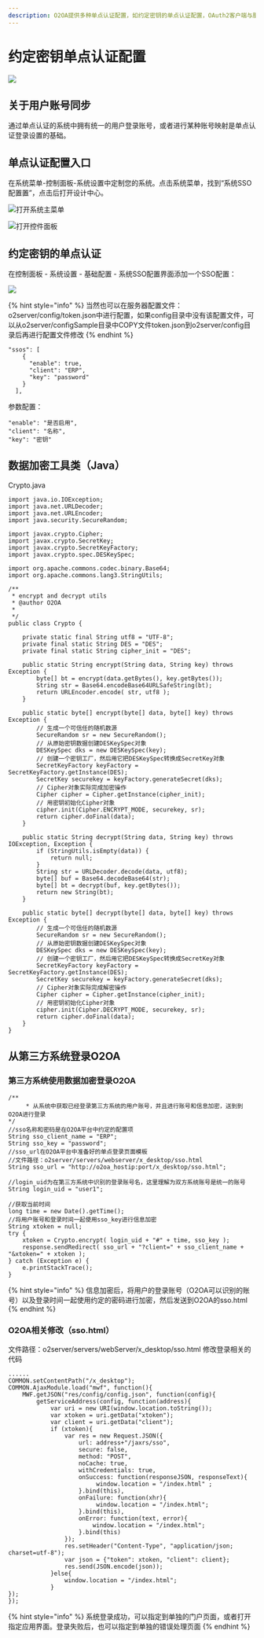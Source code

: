 ```yaml
---
description: O2OA提供多种单点认证配置，如约定密钥的单点认证配置，OAuth2客户端与服务端配置支持。本文主要讲解如果使用约定密钥实现外部系统与O2OA的单点认证。
---
```


# 约定密钥单点认证配置

![](../../.gitbook/assets/1%20%2811%29.png)

## 关于用户账号同步

通过单点认证的系统中拥有统一的用户登录账号，或者进行某种账号映射是单点认证登录设置的基础。

## 单点认证配置入口

在系统菜单-控制面板-系统设置中定制您的系统。点击系统菜单，找到“系统SSO配置置”，点击后打开设计中心。

![&#x6253;&#x5F00;&#x7CFB;&#x7EDF;&#x4E3B;&#x83DC;&#x5355;](../../.gitbook/assets/2%20%287%29.png)

![&#x6253;&#x5F00;&#x63A7;&#x4EF6;&#x9762;&#x677F;](../../.gitbook/assets/3%20%283%29.png)

## 约定密钥的单点认证

在控制面板 - 系统设置 - 基础配置 - 系统SSO配置界面添加一个SSO配置：

![](../../.gitbook/assets/4%20%289%29.png)

{% hint style="info" %}
当然也可以在服务器配置文件：o2server/config/token.json中进行配置，如果config目录中没有该配置文件，可以从o2server/configSample目录中COPY文件token.json到o2server/config目录后再进行配置文件修改
{% endhint %}

```text
"ssos": [
    {
      "enable": true,
      "client": "ERP",
      "key": "password"
    }
  ],
```

参数配置：

```text
"enable": "是否启用",
"client": "名称",
"key": "密钥"
```

## 数据加密工具类（Java）

Crypto.java

```text
import java.io.IOException;
import java.net.URLDecoder;
import java.net.URLEncoder;
import java.security.SecureRandom;

import javax.crypto.Cipher;
import javax.crypto.SecretKey;
import javax.crypto.SecretKeyFactory;
import javax.crypto.spec.DESKeySpec;

import org.apache.commons.codec.binary.Base64;
import org.apache.commons.lang3.StringUtils;

/**
 * encrypt and decrypt utils
 * @author O2OA
 *
 */
public class Crypto {

	private static final String utf8 = "UTF-8";
	private final static String DES = "DES";
	private final static String cipher_init = "DES";

	public static String encrypt(String data, String key) throws Exception {
		byte[] bt = encrypt(data.getBytes(), key.getBytes());
		String str = Base64.encodeBase64URLSafeString(bt);
		return URLEncoder.encode( str, utf8 );
	}

	public static byte[] encrypt(byte[] data, byte[] key) throws Exception {
		// 生成一个可信任的随机数源
		SecureRandom sr = new SecureRandom();
		// 从原始密钥数据创建DESKeySpec对象
		DESKeySpec dks = new DESKeySpec(key);
		// 创建一个密钥工厂，然后用它把DESKeySpec转换成SecretKey对象
		SecretKeyFactory keyFactory = SecretKeyFactory.getInstance(DES);
		SecretKey securekey = keyFactory.generateSecret(dks);
		// Cipher对象实际完成加密操作
		Cipher cipher = Cipher.getInstance(cipher_init);
		// 用密钥初始化Cipher对象
		cipher.init(Cipher.ENCRYPT_MODE, securekey, sr);
		return cipher.doFinal(data);
	}

	public static String decrypt(String data, String key) throws IOException, Exception {
		if (StringUtils.isEmpty(data)) {
			return null;
		}
		String str = URLDecoder.decode(data, utf8);
		byte[] buf = Base64.decodeBase64(str);
		byte[] bt = decrypt(buf, key.getBytes());
		return new String(bt);
	}

	public static byte[] decrypt(byte[] data, byte[] key) throws Exception {
		// 生成一个可信任的随机数源
		SecureRandom sr = new SecureRandom();
		// 从原始密钥数据创建DESKeySpec对象
		DESKeySpec dks = new DESKeySpec(key);
		// 创建一个密钥工厂，然后用它把DESKeySpec转换成SecretKey对象
		SecretKeyFactory keyFactory = SecretKeyFactory.getInstance(DES);
		SecretKey securekey = keyFactory.generateSecret(dks);
		// Cipher对象实际完成解密操作
		Cipher cipher = Cipher.getInstance(cipher_init);
		// 用密钥初始化Cipher对象
		cipher.init(Cipher.DECRYPT_MODE, securekey, sr);
		return cipher.doFinal(data);
	}
}
```

## 从第三方系统登录O2OA

### 第三方系统使用数据加密登录O2OA

```text
/**
	 * 从系统中获取已经登录第三方系统的用户账号，并且进行账号和信息加密，送到到O2OA进行登录
*/
//sso名称和密码是在O2OA平台中约定的配置项
String sso_client_name = "ERP";
String sso_key = "password";
//sso_url在O2OA平台中准备好的单点登录页面模板
//文件路径：o2server/servers/webserver/x_desktop/sso.html
String sso_url = "http://o2oa_hostip:port/x_desktop/sso.html";
		
//login_uid为在第三方系统中识别的登录账号名，这里理解为双方系统账号是统一的账号
String login_uid = "user1";
		
//获取当前时间
long time = new Date().getTime();
//将用户账号和登录时间一起使用sso_key进行信息加密
String xtoken = null;
try {
	xtoken = Crypto.encrypt( login_uid + "#" + time, sso_key );
	response.sendRedirect( sso_url + "?client=" + sso_client_name + "&xtoken=" + xtoken );
} catch (Exception e) {
	e.printStackTrace();
}
```

{% hint style="info" %}
信息加密后，将用户的登录账号（O2OA可以识别的账号）以及登录时间一起使用约定的密码进行加密，然后发送到O2OA的sso.html
{% endhint %}

### O2OA相关修改（sso.html）

文件路径：o2server/servers/webServer/x\_desktop/sso.html 修改登录相关的代码

```text
......
COMMON.setContentPath("/x_desktop");
COMMON.AjaxModule.load("mwf", function(){
    MWF.getJSON("res/config/config.json", function(config){
        getServiceAddress(config, function(address){
            var uri = new URI(window.location.toString());
            var xtoken = uri.getData("xtoken");
            var client = uri.getData("client");
            if (xtoken){
                var res = new Request.JSON({
                    url: address+"/jaxrs/sso",
                    secure: false,
                    method: "POST",
                    noCache: true,
                    withCredentials: true,
                    onSuccess: function(responseJSON, responseText){
                         window.location = "/index.html" ;
                    }.bind(this),
                    onFailure: function(xhr){
                         window.location = "/index.html";
                    }.bind(this),
                    onError: function(text, error){
                        window.location = "/index.html";
                    }.bind(this)
                });
                res.setHeader("Content-Type", "application/json; charset=utf-8");
                var json = {"token": xtoken, "client": client};
                res.send(JSON.encode(json));
            }else{
                window.location = "/index.html";
            }
});
});

```

{% hint style="info" %}
系统登录成功，可以指定到单独的门户页面，或者打开指定应用界面。登录失败后，也可以指定到单独的错误处理页面
{% endhint %}



